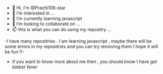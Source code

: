 - 👋 Hi, I’m @Prachi106-star
- 👀 I’m interested in ...
- 🌱 I’m currently learning javascript
- 💞️ I’m looking to collaborate on ...
- 📫 this is what you can do using my repositry ...


-I have many repositries . I am learning javascript , maybe there will be some errors in my repositries and you can try removing them I hope it will be fun !!-

- if you want to know more about me then , you should know I have got bieber fever 

